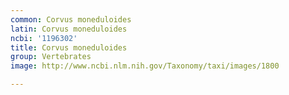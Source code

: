 ```yaml
---
common: Corvus moneduloides
latin: Corvus moneduloides
ncbi: '1196302'
title: Corvus moneduloides
group: Vertebrates
image: http://www.ncbi.nlm.nih.gov/Taxonomy/taxi/images/1800

---
```

